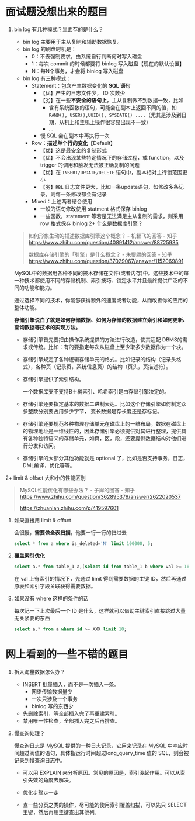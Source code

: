 # 面试题没想出来的题目

1. bin log 有几种模式？里面存的是什么？
   
   + bin log 主要用于主从复制和辅助数据恢复。
   + bin log 的刷盘时机是：
     + 0：不去强制要求，由系统自行判断何时写入磁盘
     + 1：每次 commit 的时候都要将 binlog 写入磁盘【现在的默认设置】
     + N：每N个事务，才会将 binlog 写入磁盘
   + bin log 有三种模式：
     + Statement：包含产生数据变化的 **SQL 语句**
       + 【优】产生的日志文件少， IO 次数少
       + 【劣】在一些**不安全的语句上**，主从复制做不到数据一致，比如
         + 含有系统函数的语句，可能会在副本上返回不同的值，如 `RAND(), USER(),UUID(), SYSDATE() ....`（尤其是涉及到日期，从机上和主机上操作很容易出现不一致）
         + ...
       + 慢 SQL 会在副本中再执行一次
     + Row：**描述单个行的变化**【Default】
       + 【优】这是最安全的复制形式
       + 【优】不会出现某些特定情况下的存储过程，或 function，以及 trigger 的调用和触发无法被正确复制的问题
       + 【优】在 `INSERT/UPDATE/DELETE` 语句中，副本相对主行锁范围更小
       + 【劣】`RBL` 日志文件更大，比如一条update语句，如修改多条记录，则每一条修改都会有记录
     + Mixed：上述两者结合使用
       + 一般的语句修改使用 statment 格式保存 binlog
       + 一些函数，statement 等若是无法满足主从复制的需求，则采用 row 格式保存 binlog
         2+ 什么是数据库引擎？
   
   > 如何形象生动的描述数据库引擎这个概念？ - 机智飞的回答 - 知乎
   > https://www.zhihu.com/question/40891412/answer/88725935
   > 
   > 数据库存储引擎的「引擎」是什么概念？ - 朱嫑膘的回答 - 知乎
   > https://www.zhihu.com/question/37029067/answer/1152069891
   
   MySQL中的数据用各种不同的技术存储在文件(或者内存)中。这些技术中的每一种技术都使用不同的存储机制、索引技巧、锁定水平并且最终提供广泛的不同的功能和能力。
   
   通过选择不同的技术，你能够获得额外的速度或者功能，从而改善你的应用的整体功能。
   
   **存储引擎说白了就是如何存储数据、如何为存储的数据建立索引和如何更新、查询数据等技术的实现方法。**
   
   + 存储引擎首先要把由操作系统提供的方法进行改造，使其适配 DBMS的需求或传统。比如：有的要指定每次从磁盘上至少取多少数据作为一个块。
   
   + 存储引擎规定了各种逻辑存储单元的格式。比如记录的结构（记录头格式），各种页（记录页，系统信息页）的结构（页头，页描述符）。
   
   + 存储引擎提供了索引结构。
     
     一个数据库支不支持B＋树索引、哈希索引是由存储引擎决定的。
   
   + 存储引擎还要指定基本的数据二进制表达。比如这个存储引擎如何制定众多整数分别要占用多少字节， 变长数据是存长度还是存标记。
   
   + 存储引擎还要规范各种物理存储单元在磁盘上的一维布局。数据在磁盘上的物理地址是一维线性的，因此存储引擎必须提供对其进行整理，提供具有各种独特语义的存储单元，如页，区，段，还要提供数据结构对他们进行分发和访问。
   
   + 存储引擎的大部分其他功能就是 optional 了，比如是否支持事务，日志，DML编译，优化等等。

2+ limit & offset 大和小的性能区别

> MySQL性能优化有哪些办法？ - 子岸的回答 - 知乎
> https://www.zhihu.com/question/362895379/answer/2622020537
> 
> https://zhuanlan.zhihu.com/p/419597601

1. 如果直接用 limit & offset
   
   会很慢，**需要做全表扫描**，他要一行一行的扫过去
   
   ```sql
   select * from a where is_deleted='N' limit 100000, 5;
   ```

2. **覆盖索引优化**
   
   ```sql
   select a.* from table_1 a,(select id from table_1 b where val >= 10 limit 100000,20) where a.id = b.id
   ```
   
   在 val 上有索引的情况下，先通过 limit 得到需要数据的主键 ID，然后再通过原表和索引字段关联获得需要数据。

3. 如果没有 where 这样的条件的话
   
   每次记一下上次最后一个 ID 是什么，这样就可以借助主键索引直接跳过大量无关紧要的东西
   
   ```sql
   select a.* from a where id >= XXX limit 10;
   ```

# 网上看到的一些不错的题目

1. 拆入海量数据怎么办？
   
   + INSERT 批量插入，而不是一次插入一条。
     + 网络传输数据量少
     + 一次只涉及一个事务
     + binlog 写的东西少
   + 先删除索引，等全部插入完了再重建索引。
   + 禁用唯一性检查，全部插入完之后再排查。

2. 慢查询处理？
   
   慢查询日志是 MySQL 提供的一种日志记录，它用来记录在 MySQL 中响应时间超过阀值的语句，具体指运行时间超过long_query_time 值的 SQL，则会被记录到慢查询日志中。
   
   + 可以用 EXPLAIN 来分析原因。常见的原因是，索引没起作用。可以从索引失效的角度去解决。
   
   + 优化步骤走一走
   
   + 查一些分页之类的操作，尽可能的使用索引覆盖扫描，可以先只 SELECT 主键，然后再用主键查出其他列。